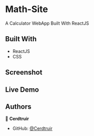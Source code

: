 # Math-Site

A Calculator WebApp Built With ReactJS

## Built With

- ReactJS
- CSS

## Screenshot


## Live Demo


## Authors

👤 **Cerdtruir**

- GitHub: [@Cerdtruir](https://github.com/Cerdtruir)
